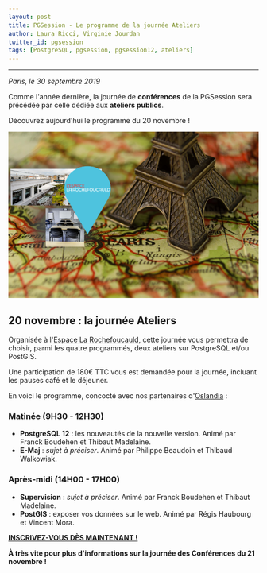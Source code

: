 ```yaml
---
layout: post
title: PGSession - Le programme de la journée Ateliers
author: Laura Ricci, Virginie Jourdan
twitter_id: pgsession
tags: [PostgreSQL, pgsession, pgsession12, ateliers]
---
```


---

*Paris, le 30 septembre 2019*

Comme l'année dernière, la journée de **conférences** de la PGSession sera précédée par celle dédiée aux **ateliers publics**.

Découvrez aujourd'hui le programme du 20 novembre !

<!--MORE-->

![la_rochefoucauld_localisation.png](https://raw.githubusercontent.com/lauraricci/blog.dalibo.com/gh-pages/img/la_rochefoucauld_localisation.png)

## 20 novembre : la journée Ateliers

Organisée à l'[Espace La Rochefoucauld](https://formeret.fr/nos-espaces/espace-la-rochefoucauld/), cette journée vous permettra de choisir, parmi les quatre programmés, deux ateliers sur PostgreSQL et/ou PostGIS.

Une participation de 180€ TTC vous est demandée pour la journée, incluant les pauses café et le déjeuner. 

En voici le programme, concocté avec nos partenaires d'[Oslandia](https://oslandia.com/) :

### Matinée (9H30 - 12H30)

   * __PostgreSQL 12__ : les nouveautés de la nouvelle version. Animé par Franck Boudehen et Thibaut Madelaine.
   * __E-Maj__ : *sujet à préciser*. Animé par Philippe Beaudoin et Thibaud Walkowiak.

### Après-midi (14H00 - 17H00)

   * __Supervision__ : *sujet à préciser*. Animé par Franck Boudehen et Thibaut Madelaine.
   * __PostGIS__ : exposer vos données sur le web. Animé par Régis Haubourg et Vincent Mora.
   
   
   

[**INSCRIVEZ-VOUS DÈS MAINTENANT !**](mailto:contact@dalibo.com?subject=PGSession:%20inscription%20aux%20Ateliers)





**À très vite pour plus d'informations sur la journée des Conférences du 21 novembre !**


 




